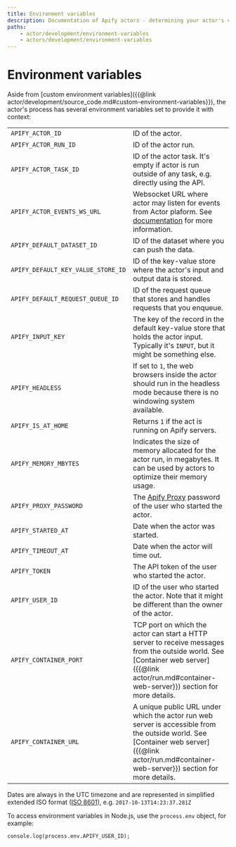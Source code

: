 ```yaml
---
title: Environment variables
description: Documentation of Apify actors - determining your actor's context using environment variables.
paths:
    - actor/development/environment-variables
    - actors/development/environment-variables
---
```


# [](#environment-variables) Environment variables

Aside from [custom environment variables]({{@link actor/development/source_code.md#custom-environment-variables}}), the actor's process has several environment variables set to provide it with context:

|||
|--- |--- |
|`APIFY_ACTOR_ID`|ID of the actor.|
|`APIFY_ACTOR_RUN_ID`|ID of the actor run.|
|`APIFY_ACTOR_TASK_ID`|ID of the actor task. It's empty if actor is run outside of any task, e.g. directly using the API.|
|`APIFY_ACTOR_EVENTS_WS_URL`|Websocket URL where actor may listen for events from Actor plaform. See [documentation](https://sdk.apify.com/docs/api/apify#apifyevents) for more information.|
|`APIFY_DEFAULT_DATASET_ID`|ID of the dataset where you can push the data.|
|`APIFY_DEFAULT_KEY_VALUE_STORE_ID`|ID of the key-value store where the actor's input and output data is stored.|
|`APIFY_DEFAULT_REQUEST_QUEUE_ID`|ID of the request queue that stores and handles requests that you enqueue.|
|`APIFY_INPUT_KEY`|The key of the record in the default key-value store that holds the actor input. Typically it's `INPUT`, but it might be something else.|
|`APIFY_HEADLESS`|If set to `1`, the web browsers inside the actor should run in the headless mode because there is no windowing system available.|
|`APIFY_IS_AT_HOME`|Returns `1` if the act is running on Apify servers.|
|`APIFY_MEMORY_MBYTES`|Indicates the size of memory allocated for the actor run, in megabytes. It can be used by actors to optimize their memory usage.|
|`APIFY_PROXY_PASSWORD`|The [Apify Proxy](/docs/proxy) password of the user who started the actor.|
|`APIFY_STARTED_AT`|Date when the actor was started.|
|`APIFY_TIMEOUT_AT`|Date when the actor will time out.|
|`APIFY_TOKEN`|The API token of the user who started the actor.|
|`APIFY_USER_ID`|ID of the user who started the actor. Note that it might be different than the owner of the actor.|
|`APIFY_CONTAINER_PORT`|TCP port on which the actor can start a HTTP server to receive messages from the outside world. See [Container web server]({{@link actor/run.md#container-web-server}}) section for more details.|
|`APIFY_CONTAINER_URL`|A unique public URL under which the actor run web server is accessible from the outside world. See [Container web server]({{@link actor/run.md#container-web-server}}) section for more details.|


Dates are always in the UTC timezone and are represented in simplified extended ISO format ([ISO 8601](https://en.wikipedia.org/wiki/ISO_8601)), e.g. `2017-10-13T14:23:37.281Z`

To access environment variables in Node.js, use the `process.env` object, for example:

    console.log(process.env.APIFY_USER_ID);